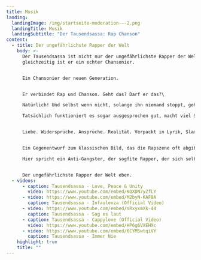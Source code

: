 ```yaml
---
title: Musik
landing:
  landingImage: /img/startseite-moderation-–-2.png
  landingTitle: Musik
  landingSubtitle: "D﻿er Tausendsassa: Rap Chanson"
content:
  - title: Der ungefährlichste Rapper der Welt
    body: >-
      Der Tausendsassa ist nicht nur der ungefährlichste Rapper der Welt,
      gleichzeitig ist er ein echter Chansonier. 


      Ein Chansonier der neuen Generation.


      Er verbindet Rap und Chanson. Geht das? Darf er das?\

      Natürlich! Und selbst wenn nicht, solange ihn niemand stoppt, geht es weiter.\

      Tatsächlich funktioniert es sogar ausgesprochen gut, macht viel Spaß und es gibt in jedem Song etwas neues zu entdecken. 


      Liebe. Widersprüche. Ansprüche. Realität. Verpackt in Lyrik, Slam und Rap, voller Leidenschaft, Humor, Selbstironie und Ernsthaftigkeit. 


      Ein Gegenentwurf zum klassischen Bild, das die Rapszene oft abgibt.\

      Hier spricht ein Anti-Gangster, der sogfite Rapper, der sich selbst gerne auf die Schippe nimmt und absolut keinen Bock auf Stress hat. 


      Der ungefährlichste Rapper der Welt eben.
  - videos:
      - caption: Tausendsassa - Love, Peace & Unity
        video: https://www.youtube.com/embed/KQXDN7yZfLY
      - video: https://www.youtube.com/embed/M2byN-KAF8A
        caption: Tausendsassa - Infaulenza (Official Video)
      - video: https://www.youtube.com/embed/sRxyxmXk-44
        caption: Tausendsassa - Sag es laut
      - caption: Tausendsassa - Cappylove (Official Video)
        video: https://www.youtube.com/embed/HP6g6VXEHXc
      - video: https://www.youtube.com/embed/6CYMSwtqiVY
        caption: Tausendsassa - Immer Nie
    highlight: true
    title: ""
---
```

